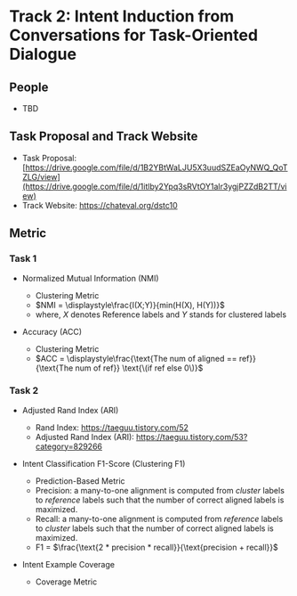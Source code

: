 # Track 2: Intent Induction from Conversations for Task-Oriented Dialogue

## People

- TBD

## Task Proposal and Track Website

- Task Proposal: [https://drive.google.com/file/d/1B2YBtWaLJU5X3uudSZEaOyNWQ_QoTZLG/view](https://drive.google.com/file/d/1itlby2Ypq3sRVtOY1alr3ygjPZZdB2TT/view)
- Track Website: [https://chateval.org/dstc10 ](https://github.com/amazon-research/dstc11-track2-intent-induction)

## Metric

### Task 1

- Normalized Mutual Information (NMI)

  - Clustering Metric
  - $NMI = \displaystyle\frac{I(X;Y)}{min(H(X), H(Y))}$
  - where, $X$ denotes Reference labels and $Y$ stands for clustered labels


- Accuracy (ACC)

  - Clustering Metric
  - $ACC = \displaystyle\frac{\text{The num of aligned == ref}}{\text{The num of ref}} \text{\(if ref else 0\)}$






### Task 2

- Adjusted Rand Index (ARI)

  - Rand Index: https://taeguu.tistory.com/52
  - Adjusted Rand Index (ARI): https://taeguu.tistory.com/53?category=829266


- Intent Classification F1-Score (Clustering F1)

  - Prediction-Based Metric
  - Precision: a many-to-one alignment is computed from *cluster* labels to *reference* labels such that the number of correct aligned labels is maximized. 
  - Recall: a many-to-one alignment is computed from *reference* labels to *cluster* labels such that the number of correct aligned labels is maximized.
  - F1 = $\frac{\text{2 * precision * recall}}{\text{precision + recall}}$


- Intent Example Coverage

  - Coverage Metric
